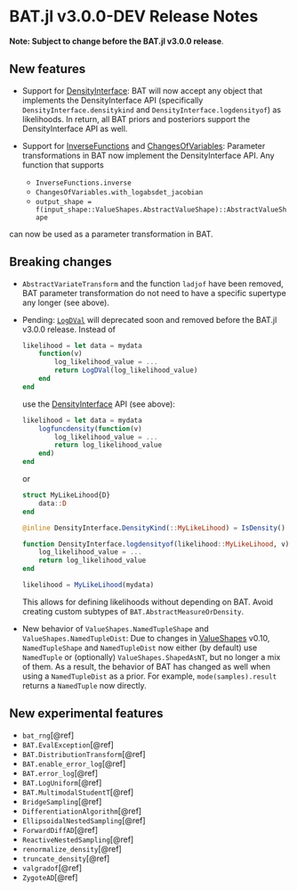 BAT.jl v3.0.0-DEV Release Notes
===============================

**Note: Subject to change before the BAT.jl v3.0.0 release**.


New features
------------

* Support for [DensityInterface](https://github.com/JuliaMath/DensityInterface.jl): BAT will now accept any object that implements the DensityInterface API (specifically `DensityInterface.densitykind` and `DensityInterface.logdensityof`) as likelihoods. In return, all BAT priors and posteriors support the DensityInterface API as well.

* Support for [InverseFunctions](https://github.com/JuliaMath/InverseFunctions.jl) and [ChangesOfVariables](https://github.com/JuliaMath/ChangesOfVariables.jl): Parameter transformations in BAT now implement the DensityInterface API. Any function that supports

    * `InverseFunctions.inverse`
    * `ChangesOfVariables.with_logabsdet_jacobian`
    * `output_shape = f(input_shape::ValueShapes.AbstractValueShape)::AbstractValueShape`

can now be used as a parameter transformation in BAT.


Breaking changes
----------------

* `AbstractVariateTransform` and the function `ladjof` have been removed, BAT parameter transformation do not need to have a specific supertype any longer (see above).

* Pending: [`LogDVal`](@ref) will deprecated soon and removed before the BAT.jl v3.0.0 release. Instead of

  ```julia
  likelihood = let data = mydata
      function(v)
          log_likelihood_value = ...
          return LogDVal(log_likelihood_value)
      end
  end
  ```

  use the [DensityInterface](https://github.com/JuliaMath/DensityInterface.jl) API (see above):

  ```julia
  likelihood = let data = mydata
      logfuncdensity(function(v)
          log_likelihood_value = ...
          return log_likelihood_value
      end)
  end
  ```

  or

  ```julia
  struct MyLikeLihood{D}
      data::D
  end

  @inline DensityInterface.DensityKind(::MyLikeLihood) = IsDensity()

  function DensityInterface.logdensityof(likelihood::MyLikeLihood, v)
      log_likelihood_value = ...
      return log_likelihood_value
  end

  likelihood = MyLikeLihood(mydata)
  ```

  This allows for defining likelihoods without depending on BAT. Avoid creating custom subtypes of `BAT.AbstractMeasureOrDensity`.

* New behavior of `ValueShapes.NamedTupleShape` and  `ValueShapes.NamedTupleDist`: Due to changes in [ValueShapes](https://github.com/oschulz/ValueShapes.jl) v0.10, `NamedTupleShape` and `NamedTupleDist` now either (by default) use `NamedTuple` or (optionally) `ValueShapes.ShapedAsNT`, but no longer a mix of them. As a result, the behavior of BAT has changed as well when using a `NamedTupleDist` as a prior. For example, `mode(samples).result` returns a `NamedTuple` now directly.


New experimental features
-------------------------

* `bat_rng`[@ref]
* `BAT.EvalException`[@ref]
* `BAT.DistributionTransform`[@ref]
* `BAT.enable_error_log`[@ref]
* `BAT.error_log`[@ref]
* `BAT.LogUniform`[@ref]
* `BAT.MultimodalStudentT`[@ref]
* `BridgeSampling`[@ref]
* `DifferentiationAlgorithm`[@ref]
* `EllipsoidalNestedSampling`[@ref]
* `ForwardDiffAD`[@ref]
* `ReactiveNestedSampling`[@ref]
* `renormalize_density`[@ref]
* `truncate_density`[@ref]
* `valgradof`[@ref]
* `ZygoteAD`[@ref]
